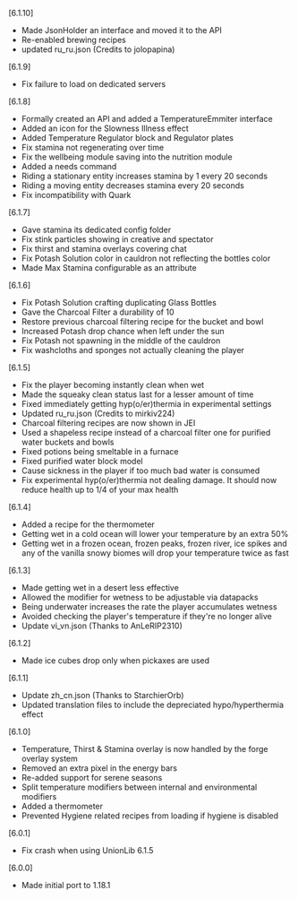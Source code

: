 [6.1.10]
- Made JsonHolder an interface and moved it to the API
- Re-enabled brewing recipes
- updated ru_ru.json (Credits to jolopapina)

[6.1.9]
- Fix failure to load on dedicated servers

[6.1.8]
- Formally created an API and added a TemperatureEmmiter interface
- Added an icon for the Slowness Illness effect
- Added Temperature Regulator block and Regulator plates
- Fix stamina not regenerating over time
- Fix the wellbeing module saving into the nutrition module
- Added a needs command
- Riding a stationary entity increases stamina by 1 every 20 seconds
- Riding a moving entity decreases stamina every 20 seconds
- Fix incompatibility with Quark

[6.1.7]
- Gave stamina its dedicated config folder
- Fix stink particles showing in creative and spectator
- Fix thirst and stamina overlays covering chat
- Fix Potash Solution color in cauldron not reflecting the bottles color
- Made Max Stamina configurable as an attribute

[6.1.6]
- Fix Potash Solution crafting duplicating Glass Bottles
- Gave the Charcoal Filter a durability of 10
- Restore previous charcoal filtering recipe for the bucket and bowl
- Increased Potash drop chance when left under the sun
- Fix Potash not spawning in the middle of the cauldron
- Fix washcloths and sponges not actually cleaning the player

[6.1.5]
- Fix the player becoming instantly clean when wet
- Made the squeaky clean status last for a lesser amount of time
- Fixed immediately getting hyp(o/er)thermia in experimental settings
- Updated ru_ru.json (Credits to mirkiv224)
- Charcoal filtering recipes are now shown in JEI
- Used a shapeless recipe instead of a charcoal filter one for purified water buckets and bowls
- Fixed potions being smeltable in a furnace
- Fixed purified water block model
- Cause sickness in the player if too much bad water is consumed
- Fix experimental hyp(o/er)thermia not dealing damage. It should now reduce health up to 1/4 of your max health

[6.1.4]
- Added a recipe for the thermometer
- Getting wet in a cold ocean will lower your temperature by an extra 50%
- Getting wet in a frozen ocean, frozen peaks, frozen river, ice spikes and any of the vanilla snowy biomes will drop your temperature twice as fast

[6.1.3]
- Made getting wet in a desert less effective
- Allowed the modifier for wetness to be adjustable via datapacks
- Being underwater increases the rate the player accumulates wetness
- Avoided checking the player's temperature if they're no longer alive
- Update vi_vn.json (Thanks to AnLeRIP2310) 

[6.1.2]
- Made ice cubes drop only when pickaxes are used

[6.1.1]
- Update zh_cn.json (Thanks to StarchierOrb)
- Updated translation files to include the depreciated hypo/hyperthermia effect

[6.1.0]
- Temperature, Thirst & Stamina overlay is now handled by the forge overlay system
- Removed an extra pixel in the energy bars
- Re-added support for serene seasons
- Split temperature modifiers between internal and environmental modifiers
- Added a thermometer
- Prevented Hygiene related recipes from loading if hygiene is disabled

[6.0.1]
- Fix crash when using UnionLib 6.1.5

[6.0.0]
- Made initial port to 1.18.1